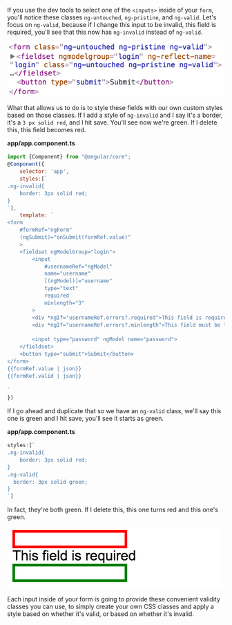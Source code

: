 If you use the dev tools to select one of the `<inputs>` inside of your `form`, you'll notice these classes `ng-untouched`, `ng-pristine`, and `ng-valid`. Let's focus on `ng-valid`, because if I change this input to be invalid, this field is required, you'll see that this now has `ng-invalid` instead of `ng-valid`.

![ngvalid](../images/angular-2-group-inputs-in-angular-2-forms-with-ngmodelgroup-ng-valid.png)

What that allows us to do is to style these fields with our own custom styles based on those classes. If I add a style of `ng-invalid` and I say it's a border, it's a `3 px solid red`, and I hit save. You'll see now we're green. If I delete this, this field becomes red.

**app/app.component.ts**
``` javascript
import {Component} from "@angular/core";
@Component({
    selector: 'app',
    styles:[`
.ng-invalid{
    border: 3px solid red;
}
`],
    template: `
<form 
    #formRef="ngForm" 
    (ngSubmit)="onSubmit(formRef.value)"
    >
    <fieldset ngModelGroup="login">
        <input 
            #usernameRef="ngModel"
            name="username"
            [(ngModel)]="username"
            type="text"        
            required
            minlength="3"
        >    
        <div *ngIf="usernameRef.errors?.required">This field is required</div>
        <div *ngIf="usernameRef.errors?.minlength">This field must be longer than {{usernameRef.errors?.minlength.requiredLength}} characters. You only typed {{usernameRef.errors?.minlength.actualLength}}</div>
        
        <input type="password" ngModel name="password">
    </fieldset>
    <button type="submit">Submit</button>
</form> 
{{formRef.value | json}}   
{{formRef.valid | json}}   
   
`
})
```
If I go ahead and duplicate that so we have an `ng-valid` class, we'll say this one is green and I hit save, you'll see it starts as green. 

**app/app.component.ts**
``` javascript
styles:[`
.ng-invalid{
    border: 3px solid red;
}
.ng-valid{
  border: 3px solid green;
}
`]
```
In fact, they're both green. If I delete this, this one turns red and this one's green.

![One input valid, the other not](../images/angular-1-x-style-validation-in-angular-2-forms-red-and-green.png)

Each input inside of your form is going to provide these convenient validity classes you can use, to simply create your own CSS classes and apply a style based on whether it's valid, or based on whether it's invalid.